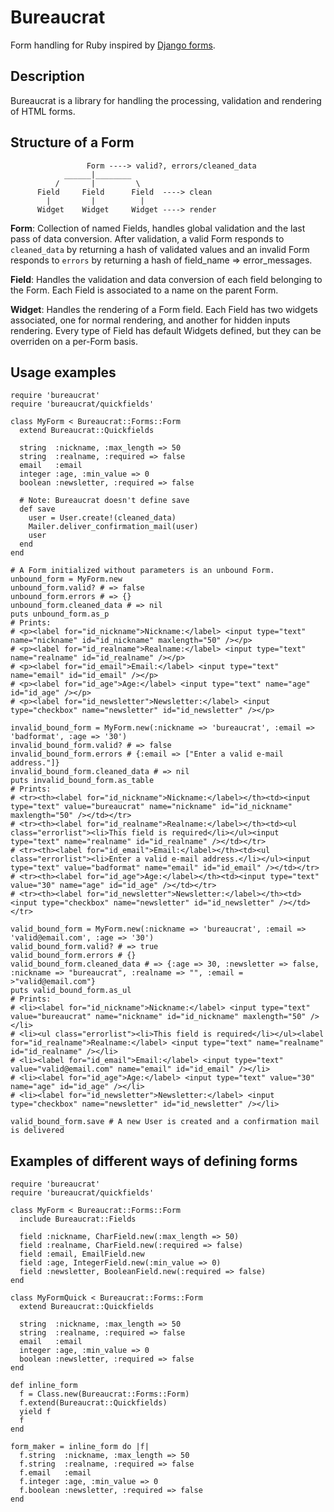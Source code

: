 Bureaucrat
==========

Form handling for Ruby inspired by [Django forms](https://docs.djangoproject.com/en/dev/#forms).

Description
-----------

Bureaucrat is a library for handling the processing, validation and rendering of HTML forms.

Structure of a Form
-------------------

                     Form ----> valid?, errors/cleaned_data
                ______|________
              /       |         \
          Field     Field      Field  ----> clean
            |         |          |
          Widget    Widget     Widget ----> render

**Form**:
Collection of named Fields, handles global validation and the last pass of
data conversion.
After validation, a valid Form responds to `cleaned_data` by returning a
hash of validated values and an invalid Form responds to `errors` by
returning a hash of field_name => error_messages.

**Field**:
Handles the validation and data conversion of each field belonging to the Form. Each Field is associated to a name on the parent Form.

**Widget**:
Handles the rendering of a Form field. Each Field has two widgets associated, one for normal rendering, and another for hidden inputs rendering. Every type of Field has default Widgets defined, but they can be overriden on a per-Form basis.

Usage examples
--------------

    require 'bureaucrat'
    require 'bureaucrat/quickfields'

    class MyForm < Bureaucrat::Forms::Form
      extend Bureaucrat::Quickfields

      string  :nickname, :max_length => 50
      string  :realname, :required => false
      email   :email
      integer :age, :min_value => 0
      boolean :newsletter, :required => false

      # Note: Bureaucrat doesn't define save
      def save
        user = User.create!(cleaned_data)
        Mailer.deliver_confirmation_mail(user)
        user
      end
    end

    # A Form initialized without parameters is an unbound Form.
    unbound_form = MyForm.new
    unbound_form.valid? # => false
    unbound_form.errors # => {}
    unbound_form.cleaned_data # => nil
    puts unbound_form.as_p
    # Prints:
    # <p><label for="id_nickname">Nickname:</label> <input type="text" name="nickname" id="id_nickname" maxlength="50" /></p>
    # <p><label for="id_realname">Realname:</label> <input type="text" name="realname" id="id_realname" /></p>
    # <p><label for="id_email">Email:</label> <input type="text" name="email" id="id_email" /></p>
    # <p><label for="id_age">Age:</label> <input type="text" name="age" id="id_age" /></p>
    # <p><label for="id_newsletter">Newsletter:</label> <input type="checkbox" name="newsletter" id="id_newsletter" /></p>

    invalid_bound_form = MyForm.new(:nickname => 'bureaucrat', :email => 'badformat', :age => '30')
    invalid_bound_form.valid? # => false
    invalid_bound_form.errors # {:email => ["Enter a valid e-mail address."]}
    invalid_bound_form.cleaned_data # => nil
    puts invalid_bound_form.as_table
    # Prints:
    # <tr><th><label for="id_nickname">Nickname:</label></th><td><input type="text" value="bureaucrat" name="nickname" id="id_nickname" maxlength="50" /></td></tr>
    # <tr><th><label for="id_realname">Realname:</label></th><td><ul class="errorlist"><li>This field is required</li></ul><input type="text" name="realname" id="id_realname" /></td></tr>
    # <tr><th><label for="id_email">Email:</label></th><td><ul class="errorlist"><li>Enter a valid e-mail address.</li></ul><input type="text" value="badformat" name="email" id="id_email" /></td></tr>
    # <tr><th><label for="id_age">Age:</label></th><td><input type="text" value="30" name="age" id="id_age" /></td></tr>
    # <tr><th><label for="id_newsletter">Newsletter:</label></th><td><input type="checkbox" name="newsletter" id="id_newsletter" /></td></tr>

    valid_bound_form = MyForm.new(:nickname => 'bureaucrat', :email => 'valid@email.com', :age => '30')
    valid_bound_form.valid? # => true
    valid_bound_form.errors # {}
    valid_bound_form.cleaned_data # => {:age => 30, :newsletter => false, :nickname => "bureaucrat", :realname => "", :email = >"valid@email.com"}
    puts valid_bound_form.as_ul
    # Prints:
    # <li><label for="id_nickname">Nickname:</label> <input type="text" value="bureaucrat" name="nickname" id="id_nickname" maxlength="50" /></li>
    # <li><ul class="errorlist"><li>This field is required</li></ul><label for="id_realname">Realname:</label> <input type="text" name="realname" id="id_realname" /></li>
    # <li><label for="id_email">Email:</label> <input type="text" value="valid@email.com" name="email" id="id_email" /></li>
    # <li><label for="id_age">Age:</label> <input type="text" value="30" name="age" id="id_age" /></li>
    # <li><label for="id_newsletter">Newsletter:</label> <input type="checkbox" name="newsletter" id="id_newsletter" /></li>

    valid_bound_form.save # A new User is created and a confirmation mail is delivered

Examples of different ways of defining forms
--------------

    require 'bureaucrat'
    require 'bureaucrat/quickfields'

    class MyForm < Bureaucrat::Forms::Form
      include Bureaucrat::Fields

      field :nickname, CharField.new(:max_length => 50)
      field :realname, CharField.new(:required => false)
      field :email, EmailField.new
      field :age, IntegerField.new(:min_value => 0)
      field :newsletter, BooleanField.new(:required => false) 
    end

    class MyFormQuick < Bureaucrat::Forms::Form
      extend Bureaucrat::Quickfields

      string  :nickname, :max_length => 50
      string  :realname, :required => false
      email   :email
      integer :age, :min_value => 0
      boolean :newsletter, :required => false
    end

    def inline_form
      f = Class.new(Bureaucrat::Forms::Form)
      f.extend(Bureaucrat::Quickfields)
      yield f
      f
    end

    form_maker = inline_form do |f|
      f.string  :nickname, :max_length => 50
      f.string  :realname, :required => false
      f.email   :email
      f.integer :age, :min_value => 0
      f.boolean :newsletter, :required => false
    end
